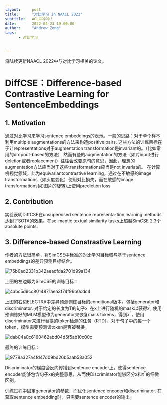 ```yaml
---
layout:     post
title:      "对比学习 in NAACL 2022"
subtitle:   ACL冲冲冲！
date:       2022-04-23 19:00:00
author:     "Andrew Zeng"
tags:
      - 对比学习


---
```


将陆续更新NAACL 2022中与对比学习相关的论文。

# DiffCSE：Difference-based Contrastive Learning for SentenceEmbeddings

## 1. Motivation
通过对比学习来学习sentence embeddings的表示。一般的思路：对于单个样本利用multiple augmentations的方法来构造positive pairs. 这些方法的训练目标在于让representations对于augmentation transformation是invariant的。（比如常用的dropout-based的方法）
然而有些的augmentation的方法（如对input进行deletion或者replacement）往往会改变原句的意思，因此，理想的augmentation方法应当对于这些transformations应当是not invariat的。
在计算机视觉领域，此为equivariantcontrastive learning，通过在不敏感的image transformations（如灰度变化）使用对比损失，而在敏感的image transformations(如图片的旋转)上使用prediction loss.

##  2. Contribution
实验表明DiffCSE在unsupervised sentence representa-tion learning methods达到了SOTA的效果。在se-mantic textual similarity tasks上超越SimCSE 2.3个absolute points.

## 3. Difference-based Constrastive Learning
作者的方法很简单，将SimCSE中标准的对比学习目标域与基于sentence embeddings的差异预测目标结合。

![75b0ad2331b342aeadfda2701d99a134](https://user-images.githubusercontent.com/47687248/164890143-478b82bb-7cd5-4532-9cdc-b6f50fdbb39d.png)

上图的左边即为SimCSE的训练目标：

![4abc5d9cc8014871aea3f74f96b0cdc4](https://user-images.githubusercontent.com/47687248/164890151-a2f42331-3afa-43c7-9b91-f3c6ac70bddc.png)

上图的右边ELECTRA中差异预测训练目标的conditional版本。包括generator和discriminator.
对于给定的长度为T的句子x, 在x上进行随机的mask以获得$x^{'}$, 使用预训练好的MLM模型作为generator来恢复mask tokens，得到$x^{''}$，使用discriminator来进行替换的token检测的任务（RTD），对于句子中的每一个token，模型需要预测该token是否被替换。

![dab04a0c6160462abd04d5f5ab10c00c](https://user-images.githubusercontent.com/47687248/164890158-07fc8a38-2e8d-4325-9330-47d01ea9caf7.png)

最终的训练目标：

![9778a327a4fd47d09bd26b5aab58a052](https://user-images.githubusercontent.com/47687248/164890165-894c2801-9096-43b4-a822-a85cba08219b.png)

Discriminator的梯度会反向传播到sentence encoder上，使得sentence encoder能够包含句子x的完整意思，从而使Discriminator能够区分x和$x^{''}$的细微区别。

训练过程中固定generator的参数，而优化sentence encoder和discriminator. 在获取sentence embedding时，只需要sentence encoder的输出。

